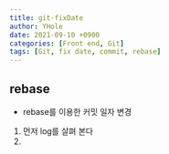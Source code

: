 ```yaml
---
title: git-fixDate
author: YHole
date: 2021-09-10 +0900
categories: [Front end, Git]
tags: [Git, fix date, commit, rebase]
---
```


## rebase

- rebase를 이용한 커밋 일자 변경

1. 먼저 log를 살펴 본다  
2. 
